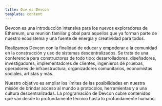 ```yaml
---
title: Que es Devcon
template: content
---
```


Devcon es una introducción intensiva para los nuevos exploradores de Ethereum, una reunión familiar global para aquellos que ya forman parte de nuestro ecosistema y una fuente de energía y creatividad para todos.

Realizamos Devcon con la finalidad de educar y empoderar a la comunidad en la construcción y uso de sistemas descentralizados. Se trata de una conferencia para constructores de todo tipo: desarrolladores, diseñadores, investigadores, implementadores de clientes, ingenieros de pruebas, operadores de infraestructura, organizadores comunitarios, economistas sociales, artistas y más.

Nuestro objetivo es ampliar los límites de las posibilidades en nuestra misión de brindar acceso al mundo a protocolos, herramientas y a una cultura descentralizadas. La programación de Devcon cubre contenidos que van desde lo profundamente técnico hasta lo profundamente humano.
